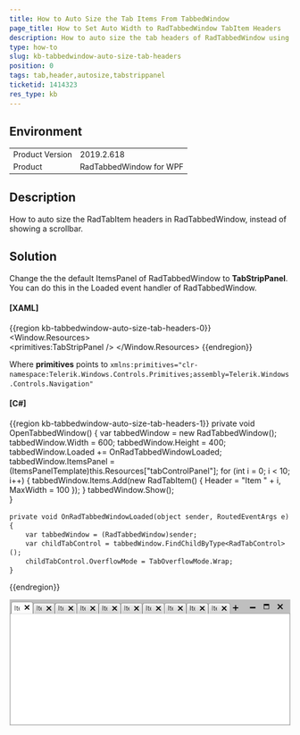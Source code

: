 ```yaml
---
title: How to Auto Size the Tab Items From TabbedWindow
page_title: How to Set Auto Width to RadTabbedWindow TabItem Headers
description: How to auto size the tab headers of RadTabbedWindow using TabStripPanel.
type: how-to
slug: kb-tabbedwindow-auto-size-tab-headers
position: 0
tags: tab,header,autosize,tabstrippanel
ticketid: 1414323
res_type: kb
---
```


## Environment
<table>
    <tbody>
	    <tr>
	    	<td>Product Version</td>
	    	<td>2019.2.618</td>
	    </tr>
	    <tr>
	    	<td>Product</td>
	    	<td>RadTabbedWindow for WPF</td>
	    </tr>
    </tbody>
</table>

## Description

How to auto size the RadTabItem headers in RadTabbedWindow, instead of showing a scrollbar.

## Solution

Change the the default ItemsPanel of RadTabbedWindow to __TabStripPanel__. You can do this in the Loaded event handler of RadTabbedWindow.

#### __[XAML]__
{{region kb-tabbedwindow-auto-size-tab-headers-0}}
	<Window.Resources>
		<ItemsPanelTemplate x:Key="tabControlPanel">            
			<primitives:TabStripPanel />
		</ItemsPanelTemplate>
	</Window.Resources>
{{endregion}}

Where __primitives__ points to `xmlns:primitives="clr-namespace:Telerik.Windows.Controls.Primitives;assembly=Telerik.Windows.Controls.Navigation"`

#### __[C#]__
{{region kb-tabbedwindow-auto-size-tab-headers-1}}
	private void OpenTabbedWindow()
	{
		var tabbedWindow = new RadTabbedWindow();
		tabbedWindow.Width = 600;
		tabbedWindow.Height = 400;
		tabbedWindow.Loaded += OnRadTabbedWindowLoaded;            
		tabbedWindow.ItemsPanel = (ItemsPanelTemplate)this.Resources["tabControlPanel"];
		for (int i = 0; i < 10; i++)
		{
			tabbedWindow.Items.Add(new RadTabItem() { Header = "Item " + i, MaxWidth = 100 });
		}
		tabbedWindow.Show();            
	}

	private void OnRadTabbedWindowLoaded(object sender, RoutedEventArgs e)
	{
		var tabbedWindow = (RadTabbedWindow)sender;
		var childTabControl = tabbedWindow.FindChildByType<RadTabControl>();
		childTabControl.OverflowMode = TabOverflowMode.Wrap;
	}
{{endregion}}

![](images/kb-tabbedwindow-auto-size-tab-headers-0.png)
